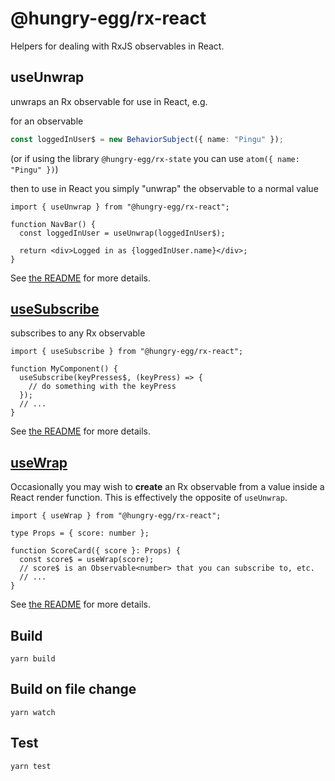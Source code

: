 # @hungry-egg/rx-react

Helpers for dealing with RxJS observables in React.

## useUnwrap

unwraps an Rx observable for use in React, e.g.

for an observable

```ts
const loggedInUser$ = new BehaviorSubject({ name: "Pingu" });
```

(or if using the library `@hungry-egg/rx-state` you can use `atom({ name: "Pingu" })`)

then to use in React you simply "unwrap" the observable to a normal value

```tsx
import { useUnwrap } from "@hungry-egg/rx-react";

function NavBar() {
  const loggedInUser = useUnwrap(loggedInUser$);

  return <div>Logged in as {loggedInUser.name}</div>;
}
```

See [the README](./src/useUnwrap) for more details.

## [useSubscribe](./src/useSubscribe)

subscribes to any Rx observable

```tsx
import { useSubscribe } from "@hungry-egg/rx-react";

function MyComponent() {
  useSubscribe(keyPresses$, (keyPress) => {
    // do something with the keyPress
  });
  // ...
}
```

See [the README](./src/useSubscribe) for more details.

## [useWrap](./src/useWrap)

Occasionally you may wish to **create** an Rx observable from a value inside a React render function. This is effectively the opposite of `useUnwrap`.

```tsx
import { useWrap } from "@hungry-egg/rx-react";

type Props = { score: number };

function ScoreCard({ score }: Props) {
  const score$ = useWrap(score);
  // score$ is an Observable<number> that you can subscribe to, etc.
  // ...
}
```

See [the README](./src/useWrap) for more details.

## Build

    yarn build

## Build on file change

    yarn watch

## Test

    yarn test
